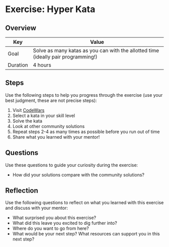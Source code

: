 # Exercise: Hyper Kata

## Overview

| Key | Value |
| --- | --- |
| Goal | Solve as many katas as you can with the allotted time (ideally pair programming!) |
| Duration | 4 hours |


## Steps

Use the following steps to help you progress through the exercise (use your best judgment, these are not precise steps):

1. Visit [CodeWars](https://www.codewars.com/kata/latest)
2. Select a kata in your skill level
3. Solve the kata
4. Look at other community solutions
5. Repeat steps 2-4 as many times as possible before you run out of time
6. Share what you learned with your mentor!

## Questions

Use these questions to guide your curiosity during the exercise:

- How did your solutions compare with the community solutions?

## Reflection

Use the following questions to reflect on what you learned with this exercise and discuss with your mentor:

- What surprised you about this exercise?
- What did this leave you excited to dig further into? 
- Where do you want to go from here?
- What would be your next step? What resources can support you in this next step?


